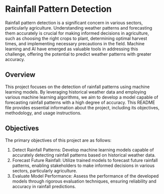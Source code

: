# Rainfall Pattern Detection

Rainfall pattern detection is a significant concern in various sectors, particularly agriculture. Understanding weather patterns and forecasting them accurately is crucial for making informed decisions in agriculture, such as choosing the right crops to plant, determining optimal harvest times, and implementing necessary precautions in the field. Machine learning and AI have emerged as valuable tools in addressing this challenge, offering the potential to predict weather patterns with greater accuracy.

## Overview

This project focuses on the detection of rainfall patterns using machine learning models. By leveraging historical weather data and employing various machine learning algorithms, we aim to develop a model capable of forecasting rainfall patterns with a high degree of accuracy. This README file provides essential information about the project, including its objectives, methodology, and usage instructions.

## Objectives

The primary objectives of this project are as follows:

1) Detect Rainfall Patterns: Develop machine learning models capable of accurately detecting rainfall patterns based on historical weather data.
2) Forecast Future Rainfall: Utilize trained models to forecast future rainfall patterns, enabling stakeholders to make informed decisions in various sectors, particularly agriculture.
3) Evaluate Model Performance: Assess the performance of the developed models through rigorous evaluation techniques, ensuring reliability and accuracy in rainfall predictions.
